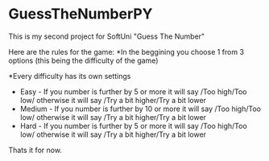 # GuessTheNumberPY
This is my second project for SoftUni "Guess The Number"

Here are the rules for the game:
*In the beggining you choose 1 from 3 options (this being the difficulty of the game)

*Every difficulty has its own settings
- Easy - If you number is further by 5 or more it will say /Too high/Too low/ otherwise it will say /Try a bit higher/Try a bit lower
- Medium - If you number is further by 10 or more it will say /Too high/Too low/ otherwise it will say /Try a bit higher/Try a bit lower
- Hard - If you number is further by 5 or more it will say /Too high/Too low/ otherwise it will say /Try a bit higher/Try a bit lower

Thats it for now.

